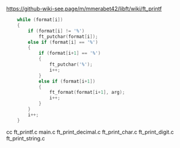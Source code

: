 https://github-wiki-see.page/m/mmerabet42/libft/wiki/ft_printf

```c
	while (format[i])
    {
        if (format[i] != '%')
            ft_putchar(format[i]);
        else if (format[i] == '%')
        {
            if (format[i+1] == '%')
            {
                ft_putchar('%');
                i++;
            }
            else if (format[i+1])
            {
                ft_format(format[i+1], arg);
                i++;
            }
        }
        i++;
    }
```

cc ft_printf.c main.c ft_print_decimal.c ft_print_char.c ft_print_digit.c ft_print_string.c